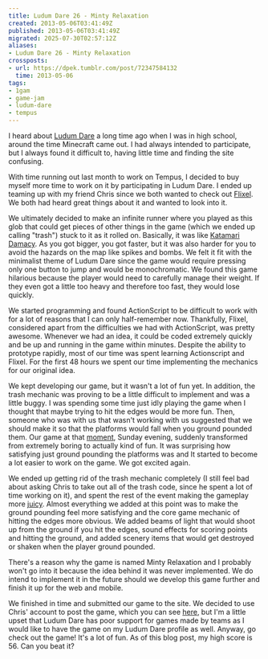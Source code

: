 ```yaml
---
title: Ludum Dare 26 - Minty Relaxation
created: 2013-05-06T03:41:49Z
published: 2013-05-06T03:41:49Z
migrated: 2025-07-30T02:57:12Z
aliases:
- Ludum Dare 26 - Minty Relaxation
crossposts:
- url: https://dpek.tumblr.com/post/72347584132
  time: 2013-05-06
tags:
- 1gam
- game-jam
- ludum-dare
- tempus
---
```


I heard about [Ludum Dare](http://www.ludumdare.com/) a long time ago when I was in high school, around the time Minecraft came out. I had always intended to participate, but I always found it difficult to, having little time and finding the site confusing.

With time running out last month to work on Tempus, I decided to buy myself more time to work on it by participating in Ludum Dare. I ended up teaming up with my friend Chris since we both wanted to check out [Flixel](http://flixel.org/). We both had heard great things about it and wanted to look into it.

We ultimately decided to make an infinite runner where you played as this glob that could get pieces of other things in the game (which we ended up calling "trash") stuck to it as it rolled on. Basically, it was like [Katamari Damacy](http://en.wikipedia.org/wiki/Katamari_Damacy). As you got bigger, you got faster, but it was also harder for you to avoid the hazards on the map like spikes and bombs. We felt it fit with the minimalist theme of Ludum Dare since the game would require pressing only one button to jump and would be monochromatic. We found this game hilarious because the player would need to carefully manage their weight. If they even got a little too heavy and therefore too fast, they would lose quickly.

We started programming and found ActionScript to be difficult to work with for a lot of reasons that I can only half-remember now. Thankfully, Flixel, considered apart from the difficulties we had with ActionScript, was pretty awesome. Whenever we had an idea, it could be coded extremely quickly and be up and running in the game within minutes. Despite the ability to prototype rapidly, most of our time was spent learning Actionscript and Flixel. For the first 48 hours we spent our time implementing the mechanics for our original idea.

We kept developing our game, but it wasn't a lot of fun yet. In addition, the trash mechanic was proving to be a little difficult to implement and was a little buggy. I was spending some time just idly playing the game when I thought that maybe trying to hit the edges would be more fun. Then, someone who was with us that wasn't working with us suggested that we should make it so that the platforms would fall when you ground pounded them. Our game at that [moment](https://twitter.com/darwinpek/status/328685002600624129), Sunday evening, suddenly transformed from extremely boring to actually kind of fun. It was surprising how satisfying just ground pounding the platforms was and It started to become a lot easier to work on the game. We got excited again.

We ended up getting rid of the trash mechanic completely (I still feel bad about asking Chris to take out all of the trash code, since he spent a lot of time working on it), and spent the rest of the event making the gameplay more [juicy](https://www.youtube.com/watch?v=Fy0aCDmgnxg). Almost everything we added at this point was to make the ground pounding feel more satisfying and the core game mechanic of hitting the edges more obvious. We added beams of light that would shoot up from the ground if you hit the edges, sound effects for scoring points and hitting the ground, and added scenery items that would get destroyed or shaken when the player ground pounded.

There's a reason why the game is named Minty Relaxation and I probably won't go into it because the idea behind it was never implemented. We do intend to implement it in the future should we develop this game further and finish it up for the web and mobile.

We finished in time and submitted our game to the site. We decided to use Chris' account to post the game, which you can see [here](http://www.ludumdare.com/compo/ludum-dare-26/?action=preview&uid=21625), but I'm a little upset that Ludum Dare has poor support for games made by teams as I would like to have the game on my Ludum Dare profile as well. Anyway, go check out the game! It's a lot of fun. As of this blog post, my high score is 56. Can you beat it?

